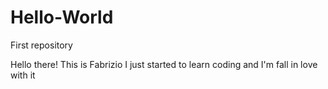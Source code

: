 # Hello-World
First repository

Hello there!
This is Fabrizio I just started to learn coding and I'm fall in love with it
